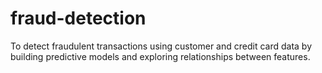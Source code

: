 # fraud-detection
To detect fraudulent transactions using customer and credit card data by building predictive models and exploring relationships between features.
